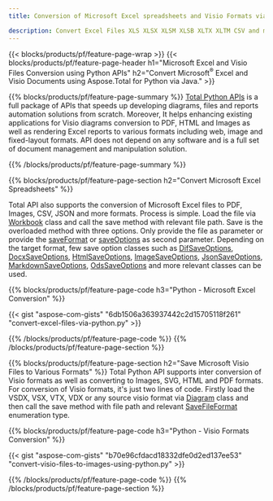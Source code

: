 ```yaml
---
title: Conversion of Microsoft Excel spreadsheets and Visio Formats via Python 

description: Convert Excel Files XLS XLSX XLSM XLSB XLTX XLTM CSV and more as well as Visio Formats VSDX VSX VTX VDX VSSX VSTX VSDM VSSM VSTM etc just few lines of Python code.
---
```


{{< blocks/products/pf/feature-page-wrap >}}
{{< blocks/products/pf/feature-page-header h1="Microsoft Excel and Visio Files Conversion using Python APIs" h2="Convert Microsoft<sup>&reg;</sup> Excel and Visio Documents using Aspose.Total for Python via Java." >}}

{{% blocks/products/pf/feature-page-summary %}}
[Total Python APIs](https://products.aspose.com/total/python-java/) is a full package of APIs that speeds up developing diagrams, files and reports automation solutions from scratch. Moreover, It helps enhancing existing applications for Visio diagrams conversion to PDF, HTML and Images as well as rendering Excel reports to various formats including web, image and fixed-layout formats. API does not depend on any software and is a full set of document management and manipulation solution.

{{% /blocks/products/pf/feature-page-summary  %}}

{{% blocks/products/pf/feature-page-section  h2="Convert Microsoft Excel Spreadsheets" %}}

Total API also supports the conversion of Microsoft Excel files to PDF, Images, CSV, JSON and more formats. Process is simple. Load the file via [Workbook](https://reference.aspose.com/cells/python-java/asposecells.api/Workbook) class and call the save method with relevant file path. Save is the overloaded method with three options. Only provide the file as parameter or provide the [saveFormat](https://reference.aspose.com/cells/python-java/asposecells.api/SaveFormat) or [saveOptions](https://reference.aspose.com/cells/python-java/asposecells.api/SaveOptions) as second parameter. Depending on the target format, few save option classes such as [DifSaveOptions](https://reference.aspose.com/cells/python-java/asposecells.api/DifSaveOptions), [DocxSaveOptions](https://reference.aspose.com/cells/python-java/asposecells.api/DocxSaveOptions), [HtmlSaveOptions](https://reference.aspose.com/cells/python-java/asposecells.api/HtmlSaveOptions), [ImageSaveOptions](https://reference.aspose.com/cells/python-java/asposecells.api/ImageSaveOptions), [JsonSaveOptions](https://reference.aspose.com/cells/python-java/asposecells.api/JsonSaveOptions), [MarkdownSaveOptions](https://reference.aspose.com/cells/python-java/asposecells.api/MarkdownSaveOptions), [OdsSaveOptions](https://reference.aspose.com/cells/python-java/asposecells.api/OdsSaveOptions) and more relevant classes can be used.

{{% blocks/products/pf/feature-page-code h3="Python - Microsoft Excel Conversion" %}}

{{< gist "aspose-com-gists" "6db1506a363937442c2d15705118f261" "convert-excel-files-via-python.py" >}}

{{% /blocks/products/pf/feature-page-code  %}}
{{% /blocks/products/pf/feature-page-section %}}

{{% blocks/products/pf/feature-page-section  h2="Save Microsoft Visio Files to Various Formats" %}}
Total Python API supports inter conversion of Visio formats as well as converting to Images, SVG, HTML and PDF formats. For conversion of Visio formats, it's just two lines of code. Firstly load the VSDX, VSX, VTX, VDX or any source visio format via [Diagram](https://reference.aspose.com/diagram/python-java/asposediagram.api/Diagram) class and then call the save method with file path and relevant [SaveFileFormat](https://reference.aspose.com/diagram/python-java/asposediagram.api/SaveFileFormat) enumeration type.  

{{% blocks/products/pf/feature-page-code h3="Python - Visio Formats Conversion" %}}

{{< gist "aspose-com-gists" "b70e96cfdacd18332dfe0d2ed137ee53" "convert-visio-files-to-images-using-python.py" >}}

{{% /blocks/products/pf/feature-page-code  %}}
{{% /blocks/products/pf/feature-page-section %}}